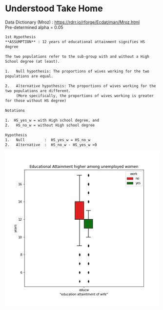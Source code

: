 
# Understood Take Home <br>
Data Dictionary (Mroz) : https://rdrr.io/rforge/Ecdat/man/Mroz.html <br>
Pre-determined alpha = 0.05

```
1st Hypothesis
**ASSUMPTION** : 12 years of educational attainment signifies HS degree

The two populations refer to the sub-group with and without a High School degree (at least).

1.   Null hypothesis: The proportions of wives working for the two populations are equal.

2.   Alternative hypothesis: The proportions of wives working for the two populations are different. 
     (More specifically, the proportions of wives working is greater for those without HS degree)

Notations

1.  HS_yes_w = with High school degree, and 
2.   HS_no_w = without High school degree

Hypothesis
1.   Null         :  HS_yes_w = HS_no_w 
2.   Alternative  :  HS_no_w - HS_yes_w >0

```
![GitHub Markdown Cheat Sheet](/Images/H11.png)


